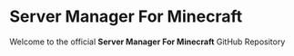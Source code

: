 # Server Manager For Minecraft
Welcome to the official **Server Manager For Minecraft** GitHub Repository
